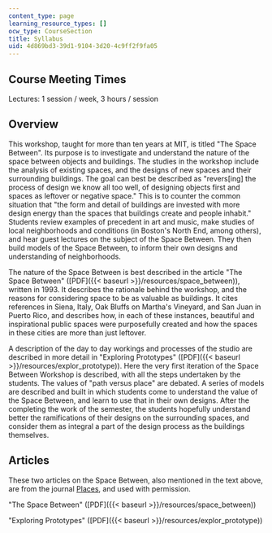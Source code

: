 ```yaml
---
content_type: page
learning_resource_types: []
ocw_type: CourseSection
title: Syllabus
uid: 4d869bd3-39d1-9104-3d20-4c9ff2f9fa05
---
```


Course Meeting Times
--------------------

Lectures: 1 session / week, 3 hours / session

Overview
--------

This workshop, taught for more than ten years at MIT, is titled "The Space Between". Its purpose is to investigate and understand the nature of the space between objects and buildings. The studies in the workshop include the analysis of existing spaces, and the designs of new spaces and their surrounding buildings. The goal can best be described as "revers\[ing\] the process of design we know all too well, of designing objects first and spaces as leftover or negative space." This is to counter the common situation that "the form and detail of buildings are invested with more design energy than the spaces that buildings create and people inhabit." Students review examples of precedent in art and music, make studies of local neighborhoods and conditions (in Boston's North End, among others), and hear guest lectures on the subject of the Space Between. They then build models of the Space Between, to inform their own designs and understanding of neighborhoods.

The nature of the Space Between is best described in the article "The Space Between" ([PDF]({{< baseurl >}}/resources/space_between)), written in 1993. It describes the rationale behind the workshop, and the reasons for considering space to be as valuable as buildings. It cites references in Siena, Italy, Oak Bluffs on Martha's Vineyard, and San Juan in Puerto Rico, and describes how, in each of these instances, beautiful and inspirational public spaces were purposefully created and how the spaces in these cities are more than just leftover.

A description of the day to day workings and processes of the studio are described in more detail in "Exploring Prototypes" ([PDF]({{< baseurl >}}/resources/explor_prototype)). Here the very first iteration of the Space Between Workshop is described, with all the steps undertaken by the students. The values of "path versus place" are debated. A series of models are described and built in which students come to understand the value of the Space Between, and learn to use that in their own designs. After the completing the work of the semester, the students hopefully understand better the ramifications of their designs on the surrounding spaces, and consider them as integral a part of the design process as the buildings themselves.

Articles
--------

These two articles on the Space Between, also mentioned in the text above, are from the journal [Places](http://www.places-journal.org/), and used with permission.

"The Space Between" ([PDF]({{< baseurl >}}/resources/space_between))

"Exploring Prototypes" ([PDF]({{< baseurl >}}/resources/explor_prototype))